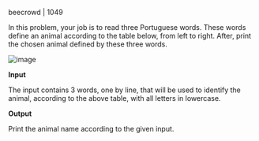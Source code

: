 beecrowd | 1049

In this problem, your job is to read three Portuguese words. These words define an animal according to the table below, from left to right. After, print the chosen animal defined by these three words.

![image](https://user-images.githubusercontent.com/76879162/205238600-5581734d-46db-46bc-bb47-5562e84dc8f7.png)


<b>Input</b>

The input contains 3 words, one by line, that will be used to identify the animal, according to the above table, with all letters in lowercase.

<b>Output</b>

Print the animal name according to the given input.
